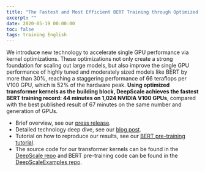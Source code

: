 ```yaml
---
title: "The Fastest and Most Efficient BERT Training through Optimized Transformer Kernels"
excerpt: ""
date: 2020-05-19 00:00:00
toc: false
tags: training English
---
```


We introduce new technology to accelerate single GPU performance via kernel
optimizations. These optimizations not only create a strong foundation for
scaling out large models, but also improve the single GPU performance of
highly tuned and moderately sized models like BERT by more than 30%, reaching
a staggering performance of 66 teraflops per V100 GPU, which is 52% of the
hardware peak. **Using optimized transformer kernels as the building block,
DeepScale achieves the fastest BERT training record: 44 minutes on 1,024
NVIDIA V100 GPUs**, compared with the best published result of 67 minutes on
the same number and generation of GPUs.

* Brief overview, see our [press release](https://www.microsoft.com/en-us/research/blog/ZeRO-2-deepscale-shattering-barriers-of-deep-learning-speed-scale/).
* Detailed technology deep dive, see our [blog post](https://www.deepscale.ai/2020/05/27/fastest-bert-training.html).
* Tutorial on how to reproduce our results, see our [BERT pre-training tutorial](https://www.deepscale.ai/tutorials/bert-pretraining/).
* The source code for our transformer kernels can be found in the [DeepScale repo](https://github.com/khulnasoft/deepscale) and BERT pre-training code can be found in the [DeepScaleExamples repo](https://github.com/khulnasoft/deepscaleexamples).
